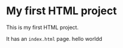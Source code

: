 # My first HTML project

This is my first HTML project.

It has an `index.html` page.
hello worldd


